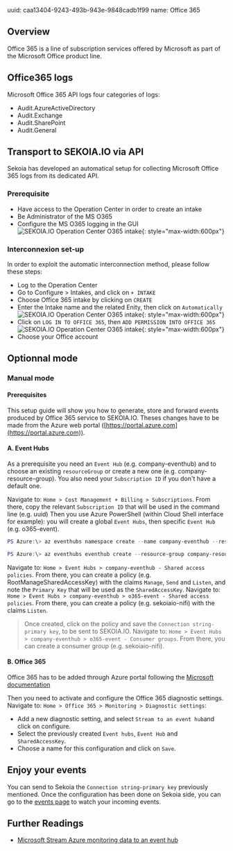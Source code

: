 uuid: caa13404-9243-493b-943e-9848cadb1f99
name: Office 365

## Overview

Office 365 is a line of subscription services offered by Microsoft as part of the Microsoft Office product line.

## Office365 logs

Microsoft Office 365 API logs four categories of logs:

- Audit.AzureActiveDirectory
- Audit.Exchange
- Audit.SharePoint
- Audit.General


## Transport to SEKOIA.IO via API

Sekoia has developed an automatical setup for collecting Microsoft Office 365 logs from its dedicated API.

### Prerequisite

- Have access to the Operation Center in order to create an intake
- Be Administrator of the MS O365
- Configure the MS O365 logging in the GUI
![SEKOIA.IO Operation Center O365 intake](/assets/tenant_o365.png){: style="max-width:600px"}

### Interconnexion set-up

In order to exploit the automatic interconnection method, please follow these steps:

- Log to the Operation Center
- Go to Configure > Intakes, and click on `+ INTAKE`
- Choose Office 365 intake by clicking on `CREATE`
- Enter the Intake name and the related Enity, then click on `Automatically`
![SEKOIA.IO Operation Center O365 intake](/assets/intake_creation_o365.png){: style="max-width:600px"}
- Click on `LOG IN TO OFFICE 365`, then `ADD PERMISSION INTO OFFICE 365`
![SEKOIA.IO Operation Center O365 intake](/assets/intake_creation_o365_access.png){: style="max-width:600px"}
- Choose your Office account

## Optionnal mode

### Manual mode

#### Prerequisites

This setup guide will show you how to generate, store and forward events produced by Office 365 service to SEKOIA.IO.
Theses changes have to be made from the Azure web portal ([https://portal.azure.com](https://portal.azure.com)).

#### A. Event Hubs

As a prerequisite you need an `Event Hub` (e.g. company-eventhub) and to choose an existing `resourceGroup` or create a new one (e.g. company-resource-group).
You also need your `Subscription ID` if you don't have a default one.

Navigate to: `Home > Cost Management + Billing > Subscriptions`. From there, copy the relevant `Subscription ID` that will be used in the command line (e.g. uuid)
Then you use Azure PowerShell (within Cloud Shell interface for example): you will create a global `Event Hubs`, then specific `Event Hub` (e.g. o365-event).
```powershell
PS Azure:\> az eventhubs namespace create --name company-eventhub --resource-group company-resource-group --enable-kafka true --subscription uuid

PS Azure:\> az eventhubs eventhub create --resource-group company-resource-group --namespace-name company-eventhub --name o365-event --message-retention 3 --partition-count 4 --subscription uuid
```

Navigate to: `Home > Event Hubs > company-eventhub - Shared access policies`. From there, you can create a policy (e.g. RootManageSharedAccessKey) with the claims `Manage`, `Send` and `Listen`, and note the `Primary Key` that will be used as the `SharedAccessKey`.
Navigate to: `Home > Event Hubs > company-eventhub > o365-event - Shared access policies`. From there, you can create a policy (e.g. sekoiaio-nifi) with the claims `Listen`.
> Once created, click on the policy and save the `Connection string-primary key`, to be sent to SEKOIA.IO.
Navigate to: `Home > Event Hubs > company-eventhub > o365-event - Consumer groups`. From there, you can create a consumer group (e.g. sekoiaio-nifi).

#### B. Office 365

Office 365 has to be added through Azure portal following the [Microsoft documentation](https://docs.microsoft.com/en-us/azure/azure-monitor/insights/solution-office-365)

Then you need to activate and configure the Office 365 diagnostic settings.
Navigate to: `Home > Office 365 > Monitoring > Diagnostic settings`:
- Add a new diagnostic setting, and select `Stream to an event hub`and click on configure.
- Select the previously created `Event hubs`, `Event Hub` and `SharedAccessKey`.
- Choose a name for this configuration and click on `Save`.


## Enjoy your events

You can send to Sekoia the `Connection string-primary key` previously mentioned.
Once the configuration has been done on Sekoia side, you can go to the [events page](https://app.sekoia.io/sic/events) to watch your incoming events.

## Further Readings
- [Microsoft Stream Azure monitoring data to an event hub](https://docs.microsoft.com/en-us/azure/azure-monitor/platform/stream-monitoring-data-event-hubs)
